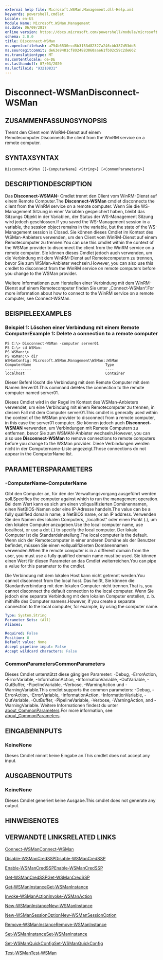 ```yaml
---
external help file: Microsoft.WSMan.Management.dll-Help.xml
keywords: powershell,cmdlet
Locale: en-US
Module Name: Microsoft.WSMan.Management
ms.date: 06/09/2017
online version: https://docs.microsoft.com/powershell/module/microsoft.wsman.management/disconnect-wsman?view=powershell-7&WT.mc_id=ps-gethelp
schema: 2.0.0
title: Disconnect-WSMan
ms.openlocfilehash: a754b6530ecd8b3153d82327a246cbb387d53dd5
ms.sourcegitcommit: de63e9481cf8024883060aae61fb02c59c2de662
ms.translationtype: MT
ms.contentlocale: de-DE
ms.lasthandoff: 07/03/2020
ms.locfileid: "93210831"
---
```

# <span data-ttu-id="be0ae-103">Disconnect-WSMan</span><span class="sxs-lookup"><span data-stu-id="be0ae-103">Disconnect-WSMan</span></span>

## <span data-ttu-id="be0ae-104">ZUSAMMENFASSUNG</span><span class="sxs-lookup"><span data-stu-id="be0ae-104">SYNOPSIS</span></span>
<span data-ttu-id="be0ae-105">Trennt den Client vom WinRM-Dienst auf einem Remotecomputer.</span><span class="sxs-lookup"><span data-stu-id="be0ae-105">Disconnects the client from the WinRM service on a remote computer.</span></span>

## <span data-ttu-id="be0ae-106">SYNTAX</span><span class="sxs-lookup"><span data-stu-id="be0ae-106">SYNTAX</span></span>

```
Disconnect-WSMan [[-ComputerName] <String>] [<CommonParameters>]
```

## <span data-ttu-id="be0ae-107">DESCRIPTION</span><span class="sxs-lookup"><span data-stu-id="be0ae-107">DESCRIPTION</span></span>
<span data-ttu-id="be0ae-108">Das **Disconnect-WSMAN-** Cmdlet trennt den Client vom WinRM-Dienst auf einem Remote Computer.</span><span class="sxs-lookup"><span data-stu-id="be0ae-108">The **Disconnect-WSMan** cmdlet disconnects the client from the WinRM service on a remote computer.</span></span>
<span data-ttu-id="be0ae-109">Wenn Sie die WS-Management Sitzung in einer Variablen gespeichert haben, bleibt das Sitzungs Objekt in der Variablen, der Status der WS-Management Sitzung wird jedoch geschlossen.</span><span class="sxs-lookup"><span data-stu-id="be0ae-109">If you saved the WS-Management session in a variable, the session object remains in the variable, but the state of the WS-Management session is Closed.</span></span>
<span data-ttu-id="be0ae-110">Sie können dieses Cmdlet im Kontext des WSMan-Anbieters verwenden, um den Client vom WinRM-Dienst auf einem Remotecomputer zu trennen.</span><span class="sxs-lookup"><span data-stu-id="be0ae-110">You can use this cmdlet within the context of the WSMan provider to disconnect the client from the WinRM service on a remote computer.</span></span>
<span data-ttu-id="be0ae-111">Sie können dieses Cmdlet jedoch auch verwenden, um die Verbindung mit dem WinRM-Dienst auf Remotecomputern zu trennen, bevor Sie zum WSMan-Anbieter wechseln.</span><span class="sxs-lookup"><span data-stu-id="be0ae-111">However, you can also use this cmdlet to disconnect from the WinRM service on remote computers before you change to the WSMan provider.</span></span>

<span data-ttu-id="be0ae-112">Weitere Informationen zum Herstellen einer Verbindung mit dem WinRM-Dienst auf einem Remotecomputer finden Sie unter „Connect-WSMan“.</span><span class="sxs-lookup"><span data-stu-id="be0ae-112">For more information about how to connect to the WinRM service on a remote computer, see Connect-WSMan.</span></span>

## <span data-ttu-id="be0ae-113">BEISPIELE</span><span class="sxs-lookup"><span data-stu-id="be0ae-113">EXAMPLES</span></span>

### <span data-ttu-id="be0ae-114">Beispiel 1: Löschen einer Verbindung mit einem Remote Computer</span><span class="sxs-lookup"><span data-stu-id="be0ae-114">Example 1: Delete a connection to a remote computer</span></span>

```
PS C:\> Disconnect-WSMan -computer server01
PS C:\> cd WSMan:
PS WSMan:\>
PS WSMan:\> dir
WSManConfig: Microsoft.WSMan.Management\WSMan::WSMan
ComputerName                                  Type
------------                                  ----
localhost                                     Container
```

<span data-ttu-id="be0ae-115">Dieser Befehl löscht die Verbindung mit dem Remote Computer mit dem Namen Server01.</span><span class="sxs-lookup"><span data-stu-id="be0ae-115">This command deletes the connection to the remote computer named server01.</span></span>

<span data-ttu-id="be0ae-116">Dieses Cmdlet wird in der Regel im Kontext des WSMan-Anbieters verwendet, um eine Verbindung mit einem Remotecomputer zu trennen, in diesem Fall mit dem Computer server01.</span><span class="sxs-lookup"><span data-stu-id="be0ae-116">This cmdlet is generally used within the context of the WSMan provider to disconnect from a remote computer, in this case the server01 computer.</span></span>
<span data-ttu-id="be0ae-117">Sie können jedoch auch **Disconnect-WSMAN** verwenden, um Verbindungen mit Remote Computern zu entfernen, bevor Sie zum WSMAN-Anbieter wechseln.</span><span class="sxs-lookup"><span data-stu-id="be0ae-117">However, you can also use **Disconnect-WSMan** to remove connections to remote computers before you change to the WSMan provider.</span></span>
<span data-ttu-id="be0ae-118">Diese Verbindungen werden nicht in der Computername-Liste angezeigt.</span><span class="sxs-lookup"><span data-stu-id="be0ae-118">Those connections do not appear in the ComputerName list.</span></span>

## <span data-ttu-id="be0ae-119">PARAMETERS</span><span class="sxs-lookup"><span data-stu-id="be0ae-119">PARAMETERS</span></span>

### <span data-ttu-id="be0ae-120">-ComputerName</span><span class="sxs-lookup"><span data-stu-id="be0ae-120">-ComputerName</span></span>
<span data-ttu-id="be0ae-121">Gibt den Computer an, für den der Verwaltungsvorgang ausgeführt werden soll.</span><span class="sxs-lookup"><span data-stu-id="be0ae-121">Specifies the computer against which to run the management operation.</span></span>
<span data-ttu-id="be0ae-122">Bei dem Wert kann es sich um einen vollqualifizierten Domänennamen, einen NetBIOS-Namen oder eine IP-Adresse handeln.</span><span class="sxs-lookup"><span data-stu-id="be0ae-122">The value can be a fully qualified domain name, a NetBIOS name, or an IP address.</span></span>
<span data-ttu-id="be0ae-123">Verwenden Sie den Namen des lokalen Computers, „localhost“ oder einen Punkt (.), um den lokalen Computer anzugeben.</span><span class="sxs-lookup"><span data-stu-id="be0ae-123">Use the local computer name, use localhost, or use a dot (.) to specify the local computer.</span></span>
<span data-ttu-id="be0ae-124">Der lokale Computer ist die Standardeinstellung.</span><span class="sxs-lookup"><span data-stu-id="be0ae-124">The local computer is the default.</span></span>
<span data-ttu-id="be0ae-125">Wenn sich der Remotecomputer in einer anderen Domäne als der Benutzer befindet, müssen Sie einen vollqualifizierten Domänennamen verwenden.</span><span class="sxs-lookup"><span data-stu-id="be0ae-125">When the remote computer is in a different domain from the user, you must use a fully qualified domain name must be used.</span></span>
<span data-ttu-id="be0ae-126">Sie können einen Wert für diesen Parameter an das Cmdlet weiterreichen.</span><span class="sxs-lookup"><span data-stu-id="be0ae-126">You can pipe a value for this parameter to the cmdlet.</span></span>

<span data-ttu-id="be0ae-127">Die Verbindung mit dem lokalen Host kann nicht getrennt werden.</span><span class="sxs-lookup"><span data-stu-id="be0ae-127">You cannot disconnect from the local host.</span></span>
<span data-ttu-id="be0ae-128">Das heißt, Sie können die Standardverbindung mit dem lokalen Computer nicht trennen.</span><span class="sxs-lookup"><span data-stu-id="be0ae-128">That is, you cannot disconnect the default connection to the local computer.</span></span>
<span data-ttu-id="be0ae-129">Wenn Sie jedoch eine separate Verbindung mit dem lokalen Computer erstellen, z. b. mithilfe des Computer namens.</span><span class="sxs-lookup"><span data-stu-id="be0ae-129">However, if you create a separate connection to the local computer, for example, by using the computer name.</span></span>

```yaml
Type: System.String
Parameter Sets: (All)
Aliases:

Required: False
Position: 0
Default value: None
Accept pipeline input: False
Accept wildcard characters: False
```

### <span data-ttu-id="be0ae-130">CommonParameters</span><span class="sxs-lookup"><span data-stu-id="be0ae-130">CommonParameters</span></span>
<span data-ttu-id="be0ae-131">Dieses Cmdlet unterstützt diese gängigen Parameter: -Debug, -ErrorAction, -ErrorVariable, -InformationAction, -InformationVariable, -OutVariable, -OutBuffer, -PipelineVariable, -Verbose, -WarningAction und -WarningVariable.</span><span class="sxs-lookup"><span data-stu-id="be0ae-131">This cmdlet supports the common parameters: -Debug, -ErrorAction, -ErrorVariable, -InformationAction, -InformationVariable, -OutVariable, -OutBuffer, -PipelineVariable, -Verbose, -WarningAction, and -WarningVariable.</span></span> <span data-ttu-id="be0ae-132">Weitere Informationen findest du unter [about_CommonParameters](https://go.microsoft.com/fwlink/?LinkID=113216).</span><span class="sxs-lookup"><span data-stu-id="be0ae-132">For more information, see [about_CommonParameters](https://go.microsoft.com/fwlink/?LinkID=113216).</span></span>

## <span data-ttu-id="be0ae-133">EINGABEN</span><span class="sxs-lookup"><span data-stu-id="be0ae-133">INPUTS</span></span>

### <span data-ttu-id="be0ae-134">Keine</span><span class="sxs-lookup"><span data-stu-id="be0ae-134">None</span></span>
<span data-ttu-id="be0ae-135">Dieses Cmdlet nimmt keine Eingabe an.</span><span class="sxs-lookup"><span data-stu-id="be0ae-135">This cmdlet does not accept any input.</span></span>

## <span data-ttu-id="be0ae-136">AUSGABEN</span><span class="sxs-lookup"><span data-stu-id="be0ae-136">OUTPUTS</span></span>

### <span data-ttu-id="be0ae-137">Keine</span><span class="sxs-lookup"><span data-stu-id="be0ae-137">None</span></span>
<span data-ttu-id="be0ae-138">Dieses Cmdlet generiert keine Ausgabe.</span><span class="sxs-lookup"><span data-stu-id="be0ae-138">This cmdlet does not generate any output.</span></span>

## <span data-ttu-id="be0ae-139">HINWEISE</span><span class="sxs-lookup"><span data-stu-id="be0ae-139">NOTES</span></span>

## <span data-ttu-id="be0ae-140">VERWANDTE LINKS</span><span class="sxs-lookup"><span data-stu-id="be0ae-140">RELATED LINKS</span></span>

[<span data-ttu-id="be0ae-141">Connect-WSMan</span><span class="sxs-lookup"><span data-stu-id="be0ae-141">Connect-WSMan</span></span>](Connect-WSMan.md)

[<span data-ttu-id="be0ae-142">Disable-WSManCredSSP</span><span class="sxs-lookup"><span data-stu-id="be0ae-142">Disable-WSManCredSSP</span></span>](Disable-WSManCredSSP.md)

[<span data-ttu-id="be0ae-143">Enable-WSManCredSSP</span><span class="sxs-lookup"><span data-stu-id="be0ae-143">Enable-WSManCredSSP</span></span>](Enable-WSManCredSSP.md)

[<span data-ttu-id="be0ae-144">Get-WSManCredSSP</span><span class="sxs-lookup"><span data-stu-id="be0ae-144">Get-WSManCredSSP</span></span>](Get-WSManCredSSP.md)

[<span data-ttu-id="be0ae-145">Get-WSManInstance</span><span class="sxs-lookup"><span data-stu-id="be0ae-145">Get-WSManInstance</span></span>](Get-WSManInstance.md)

[<span data-ttu-id="be0ae-146">Invoke-WSManAction</span><span class="sxs-lookup"><span data-stu-id="be0ae-146">Invoke-WSManAction</span></span>](Invoke-WSManAction.md)

[<span data-ttu-id="be0ae-147">New-WSManInstance</span><span class="sxs-lookup"><span data-stu-id="be0ae-147">New-WSManInstance</span></span>](New-WSManInstance.md)

[<span data-ttu-id="be0ae-148">New-WSManSessionOption</span><span class="sxs-lookup"><span data-stu-id="be0ae-148">New-WSManSessionOption</span></span>](New-WSManSessionOption.md)

[<span data-ttu-id="be0ae-149">Remove-WSManInstance</span><span class="sxs-lookup"><span data-stu-id="be0ae-149">Remove-WSManInstance</span></span>](Remove-WSManInstance.md)

[<span data-ttu-id="be0ae-150">Set-WSManInstance</span><span class="sxs-lookup"><span data-stu-id="be0ae-150">Set-WSManInstance</span></span>](Set-WSManInstance.md)

[<span data-ttu-id="be0ae-151">Set-WSManQuickConfig</span><span class="sxs-lookup"><span data-stu-id="be0ae-151">Set-WSManQuickConfig</span></span>](Set-WSManQuickConfig.md)

[<span data-ttu-id="be0ae-152">Test-WSMan</span><span class="sxs-lookup"><span data-stu-id="be0ae-152">Test-WSMan</span></span>](Test-WSMan.md)
